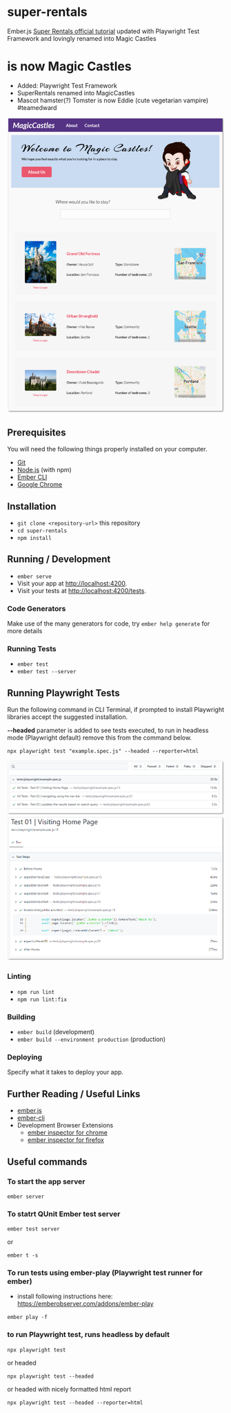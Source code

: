 # super-rentals

Ember.js [Super Rentals official tutorial](https://guides.emberjs.com/release/tutorial/) updated with Playwright Test Framework and lovingly renamed into Magic Castles


# is now Magic Castles

* Added: Playwright Test Framework
* SuperRentals renamed into MagicCastles
* Mascot hamster(?) Tomster is now Eddie (cute vegetarian vampire) #teamedward

![Screenshot](magic-castles-screenshot-full.png)

## Prerequisites

You will need the following things properly installed on your computer.

* [Git](https://git-scm.com/)
* [Node.js](https://nodejs.org/) (with npm)
* [Ember CLI](https://cli.emberjs.com/release/)
* [Google Chrome](https://google.com/chrome/)


## Installation

* `git clone <repository-url>` this repository
* `cd super-rentals`
* `npm install`

## Running / Development

* `ember serve`
* Visit your app at [http://localhost:4200](http://localhost:4200).
* Visit your tests at [http://localhost:4200/tests](http://localhost:4200/tests).


### Code Generators

Make use of the many generators for code, try `ember help generate` for more details

### Running Tests

* `ember test`
* `ember test --server`

## Running Playwright Tests

Run the following command in CLI Terminal, if prompted to install Playwright libraries accept the suggested installation.

**--headed** parameter is added to see tests executed, to run in headless mode (Playwright default) remove this from the command below.

```
npx playwright test "example.spec.js" --headed --reporter=html
```
![Screenshot](playwright-test-report01-screenshot.png)
![Screenshot](playwright-test-report02-screenshot.png)

### Linting

* `npm run lint`
* `npm run lint:fix`

### Building

* `ember build` (development)
* `ember build --environment production` (production)

### Deploying

Specify what it takes to deploy your app.

## Further Reading / Useful Links

* [ember.js](https://emberjs.com/)
* [ember-cli](https://cli.emberjs.com/release/)
* Development Browser Extensions
  * [ember inspector for chrome](https://chrome.google.com/webstore/detail/ember-inspector/bmdblncegkenkacieihfhpjfppoconhi)
  * [ember inspector for firefox](https://addons.mozilla.org/en-US/firefox/addon/ember-inspector/)

## Useful commands

### To start the app server
```
ember server
```
### To statrt QUnit Ember test server

```
ember test server
```
or
```
ember t -s
```

### To run tests using ember-play (Playwright test runner for ember)
- install following instructions here: https://emberobserver.com/addons/ember-play
```
ember play -f
```

### to run Playwright test, runs headless by default
```
npx playwright test
```
or headed
```
npx playwright test --headed
```
or headed with nicely formatted html report
```
npx playwright test --headed --reporter=html
```
